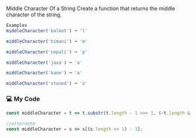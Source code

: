 Middle Character Of a String
Create a function that returns the middle character of the string.
```js
Examples
middleCharacter('balkot') ➞ 'l'

middleCharacter('himani') ➞ 'm'

middleCharacter('nepali') ➞ 'p'

middleCharacter('java') ➞ 'a'

middleCharacter('kane') ➞ 'a'

middleCharacter('stoned') ➞ 'o'
```
### :computer: My Code
```js
const middleCharacter = t => t.substr(t.length - 1 >>> 1, (~t.length & 1));

//alternate
const middleCharacter = s => s[(s.length >> 1) - 1];
```
